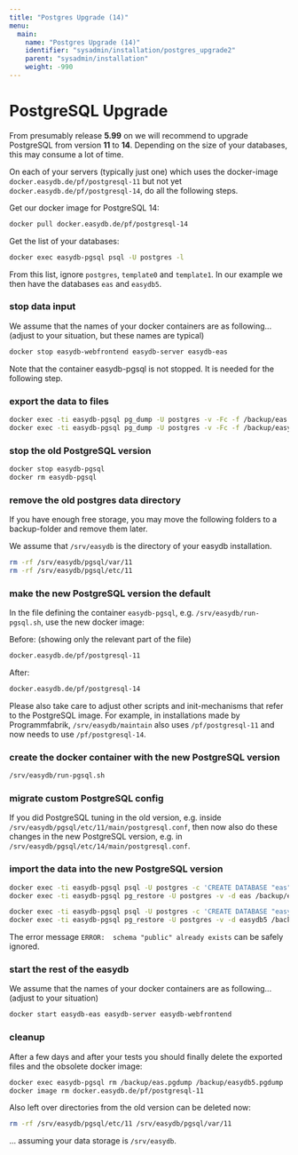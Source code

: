 ```yaml
---
title: "Postgres Upgrade (14)"
menu:
  main:
    name: "Postgres Upgrade (14)"
    identifier: "sysadmin/installation/postgres_upgrade2"
    parent: "sysadmin/installation"
    weight: -990
---
```


# PostgreSQL Upgrade

From presumably release **5.99** on we will recommend to upgrade PostgreSQL from version **11** to **14**. Depending on the size of your databases, this may consume a lot of time.

On each of your servers (typically just one) which uses the docker-image `docker.easydb.de/pf/postgresql-11` but not yet `docker.easydb.de/pf/postgresql-14`, do all the following steps.

Get our docker image for PostgreSQL 14:

```bash
docker pull docker.easydb.de/pf/postgresql-14
```

Get the list of your databases:

```bash
docker exec easydb-pgsql psql -U postgres -l
```

From this list, ignore `postgres`, `template0` and `template1`. In our example we then have the databases `eas` and `easydb5`.

### stop data input

We assume that the names of your docker containers are as following... (adjust to your situation, but these names are typical)

```bash
docker stop easydb-webfrontend easydb-server easydb-eas
```

Note that the container easydb-pgsql is not stopped. It is needed for the following step.

### export the data to files

```bash
docker exec -ti easydb-pgsql pg_dump -U postgres -v -Fc -f /backup/eas.pgdump eas
docker exec -ti easydb-pgsql pg_dump -U postgres -v -Fc -f /backup/easydb5.pgdump easydb5
```

### stop the old PostgreSQL version

```bash
docker stop easydb-pgsql
docker rm easydb-pgsql
```

### remove the old postgres data directory
If you have enough free storage, you may move the following folders to a backup-folder and remove them later.

We assume that `/srv/easydb` is the directory of your easydb installation.

```bash
rm -rf /srv/easydb/pgsql/var/11
rm -rf /srv/easydb/pgsql/etc/11
```

### make the new PostgreSQL version the default
In the file defining the container `easydb-pgsql`, e.g. `/srv/easydb/run-pgsql.sh`, use the new docker image:

Before: (showing only the relevant part of the file)

```bash
docker.easydb.de/pf/postgresql-11
```

After:

```bash
docker.easydb.de/pf/postgresql-14
```

Please also take care to adjust other scripts and init-mechanisms that refer to the PostgreSQL image. For example, in installations made by Programmfabrik, `/srv/easydb/maintain` also uses `/pf/postgresql-11` and now needs to use `/pf/postgresql-14`.

### create the docker container with the new PostgreSQL version

```bash
/srv/easydb/run-pgsql.sh
```

### migrate custom PostgreSQL config
If you did PostgreSQL tuning in the old version, e.g. inside `/srv/easydb/pgsql/etc/11/main/postgresql.conf`, then now also do these changes in the new PostgreSQL version, e.g. in `/srv/easydb/pgsql/etc/14/main/postgresql.conf`.

### import the data into the new PostgreSQL version

```bash
docker exec -ti easydb-pgsql psql -U postgres -c 'CREATE DATABASE "eas"'
docker exec -ti easydb-pgsql pg_restore -U postgres -v -d eas /backup/eas.pgdump

docker exec -ti easydb-pgsql psql -U postgres -c 'CREATE DATABASE "easydb5"'
docker exec -ti easydb-pgsql pg_restore -U postgres -v -d easydb5 /backup/easydb5.pgdump
```

The error message `ERROR:  schema "public" already exists` can be safely ignored.

### start the rest of the easydb

We assume that the names of your docker containers are as following... (adjust to your situation)

```bash
docker start easydb-eas easydb-server easydb-webfrontend
```

### cleanup
After a few days and after your tests you should finally delete the exported files and the obsolete docker image:

```bash
docker exec easydb-pgsql rm /backup/eas.pgdump /backup/easydb5.pgdump
docker image rm docker.easydb.de/pf/postgresql-11
```

Also left over directories from the old version can be deleted now:

```bash
rm -rf /srv/easydb/pgsql/etc/11 /srv/easydb/pgsql/var/11
```

... assuming your data storage is `/srv/easydb`.
